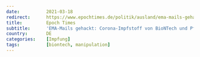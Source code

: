 ```yaml
---
date:          2021-03-18
redirect:      https://www.epochtimes.de/politik/ausland/ema-mails-gehackt-corona-impfstoff-von-biontech-und-pfizer-hatte-qualitaetsprobleme-a3469664.html
title:         Epoch Times
subtitle:      'EMA-Mails gehackt: Corona-Impfstoff von BioNTech und Pfizer hatte Qualitätsprobleme'
country:       DE
categories:    [Impfung]
tags:          [biontech, manipulation]
---
```

